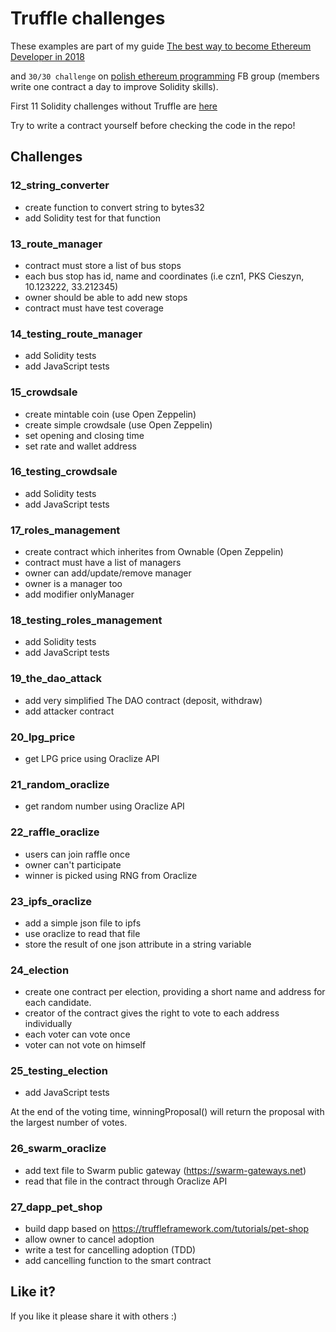 # Truffle challenges

These examples are part of my guide [The best way to become Ethereum Developer in 2018](https://medium.com/@pbrudny/the-best-way-to-become-ethereum-solidity-developer-in-2018-5606e54646e6)

and `30/30 challenge` on [polish ethereum programming](https://www.facebook.com/groups/531936723867447/?ref=bookmarks) FB group (members write one contract a day to improve Solidity skills).

First 11 Solidity challenges without Truffle are [here](https://github.com/pbrudny/learning-solidity-2018)

Try to write a contract yourself before checking the code in the repo!

## Challenges

### 12_string_converter
* create function to convert string to bytes32
* add Solidity test for that function

### 13_route_manager
* contract must store a list of bus stops
* each bus stop has id, name and coordinates (i.e czn1, PKS Cieszyn, 10.123222, 33.212345)
* owner should be able to add new stops
* contract must have test coverage

### 14_testing_route_manager
* add Solidity tests
* add JavaScript tests

### 15_crowdsale
* create mintable coin (use Open Zeppelin)
* create simple crowdsale (use Open Zeppelin)
* set opening and closing time
* set rate and wallet address 

### 16_testing_crowdsale
* add Solidity tests
* add JavaScript tests

### 17_roles_management
* create contract which inherites from Ownable (Open Zeppelin)
* contract must have a list of managers
* owner can add/update/remove manager
* owner is a manager too
* add modifier onlyManager

### 18_testing_roles_management
* add Solidity tests
* add JavaScript tests

### 19_the_dao_attack
* add very simplified The DAO contract (deposit, withdraw)
* add attacker contract

### 20_lpg_price
* get LPG price using Oraclize API

### 21_random_oraclize
* get random number using Oraclize API

### 22_raffle_oraclize
* users can join raffle once
* owner can't participate
* winner is picked using RNG from Oraclize

### 23_ipfs_oraclize
* add a simple json file to ipfs
* use oraclize to read that file
* store the result of one json attribute in a string variable

### 24_election
* create one contract per election, providing a short name and address for each candidate. 
* creator of the contract gives the right to vote to each address individually
* each voter can vote once
* voter can not vote on himself

### 25_testing_election
* add JavaScript tests

At the end of the voting time, winningProposal() will return the proposal with the largest number of votes.

### 26_swarm_oraclize
* add text file to Swarm public gateway (https://swarm-gateways.net)
* read that file in the contract through Oraclize API

### 27_dapp_pet_shop
* build dapp based on https://truffleframework.com/tutorials/pet-shop
* allow owner to cancel adoption
* write a test for cancelling adoption (TDD)
* add cancelling function to the smart contract

## Like it?
If you like it please share it with others :)

